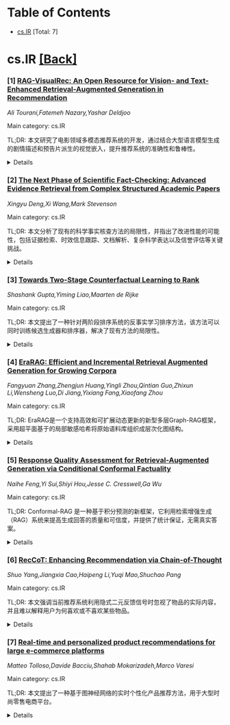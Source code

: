 <div id=toc></div>

# Table of Contents

- [cs.IR](#cs.IR) [Total: 7]


<div id='cs.IR'></div>

# cs.IR [[Back]](#toc)

### [1] [RAG-VisualRec: An Open Resource for Vision- and Text-Enhanced Retrieval-Augmented Generation in Recommendation](https://arxiv.org/abs/2506.20817)
*Ali Tourani,Fatemeh Nazary,Yashar Deldjoo*

Main category: cs.IR

TL;DR: 本文研究了电影领域多模态推荐系统的开发，通过结合大型语言模型生成的剧情描述和预告片派生的视觉嵌入，提升推荐系统的准确性和鲁棒性。


<details>
  <summary>Details</summary>
Motivation: 电影领域的推荐系统常受限于有限的元数据（如标题、种类等），这限制了推荐系统的质量和用户体验。

Method: 文章介绍了结合大型语言模型生成的剧情描述与预告片视觉嵌入统一流水线，支持检索增强生成和协同过滤，并通过数据增强步骤将稀疏元数据转化为更丰富的文本信号。

Result: 实验验证表明，基于CCA的融合策略能显著提升召回率，而大型语言模型驱动的重新排序步骤能显著提升NDCG，尤其在文本数据有限的情况下。

Conclusion: 文章通过公开代码、数据和详细文档，为针对冷启动、新奇重点和特定领域的多模态推荐技术提供了探索フレームワーク，有助于改进现有电影领域推荐系统的性能和用户体验。

Abstract: This paper addresses the challenge of developing multimodal recommender
systems for the movie domain, where limited metadata (e.g., title, genre) often
hinders the generation of robust recommendations. We introduce a resource that
combines LLM-generated plot descriptions with trailer-derived visual embeddings
in a unified pipeline supporting both Retrieval-Augmented Generation (RAG) and
collaborative filtering. Central to our approach is a data augmentation step
that transforms sparse metadata into richer textual signals, alongside fusion
strategies (e.g., PCA, CCA) that integrate visual cues. Experimental
evaluations demonstrate that CCA-based fusion significantly boosts recall
compared to unimodal baselines, while an LLM-driven re-ranking step further
improves NDCG, particularly in scenarios with limited textual data. By
releasing this framework, we invite further exploration of multi-modal
recommendation techniques tailored to cold-start, novelty-focused, and
domain-specific settings. All code, data, and detailed documentation are
publicly available at: https://github.com/RecSys-lab/RAG-VisualRec

</details>


### [2] [The Next Phase of Scientific Fact-Checking: Advanced Evidence Retrieval from Complex Structured Academic Papers](https://arxiv.org/abs/2506.20844)
*Xingyu Deng,Xi Wang,Mark Stevenson*

Main category: cs.IR

TL;DR: 本文分析了现有的科学事实核查方法的局限性，并指出了改进性能的可能性，包括证据检索、时效信息跟踪、文档解析、复杂科学表达以及信誉评估等关键挑战。


<details>
  <summary>Details</summary>
Motivation: 科学事实核查具有复杂性，因为需要适应科学知识的发展、学术文献的结构复杂度和长形式的多模态科学表达。现有的方法主要基于小型数据集，而非完整论文，从而回避了处理完整文档的独特挑战。

Method: 本文通过分析现有科学事实核查系统的局限，识别了证据检索、时效性跟踪、文档解析、复杂表达处理和信誉评估等方面的重要研究挑战。

Result: 初步实验验证了这些挑战，并找到了潜在的解决方案。

Conclusion: 本文旨在通过为实际应用量身定制的专业信息检索系统推进科学事实核查。

Abstract: Scientific fact-checking aims to determine the veracity of scientific claims
by retrieving and analysing evidence from research literature. The problem is
inherently more complex than general fact-checking since it must accommodate
the evolving nature of scientific knowledge, the structural complexity of
academic literature and the challenges posed by long-form, multimodal
scientific expression. However, existing approaches focus on simplified
versions of the problem based on small-scale datasets consisting of abstracts
rather than full papers, thereby avoiding the distinct challenges associated
with processing complete documents. This paper examines the limitations of
current scientific fact-checking systems and reveals the many potential
features and resources that could be exploited to advance their performance. It
identifies key research challenges within evidence retrieval, including (1)
evidence-driven retrieval that addresses semantic limitations and topic
imbalance (2) time-aware evidence retrieval with citation tracking to mitigate
outdated information, (3) structured document parsing to leverage long-range
context, (4) handling complex scientific expressions, including tables,
figures, and domain-specific terminology and (5) assessing the credibility of
scientific literature. Preliminary experiments were conducted to substantiate
these challenges and identify potential solutions. This perspective paper aims
to advance scientific fact-checking with a specialised IR system tailored for
real-world applications.

</details>


### [3] [Towards Two-Stage Counterfactual Learning to Rank](https://arxiv.org/abs/2506.20854)
*Shashank Gupta,Yiming Liao,Maarten de Rijke*

Main category: cs.IR

TL;DR: 本文提出了一种针对两阶段排序系统的反事实学习排序方法，该方法可以同时训练候选生成器和排序器，解决了现有方法的局限性。


<details>
  <summary>Details</summary>
Motivation: 传统的CLTR方法假设单一的排序策略，不适用于大规模文档的实际应用。实际应用中的两阶段排序系统候选集庞大，需要分别训练候选生成器和排序器。

Method: 提出了一个两阶段CLTR估计器，考虑了两个阶段之间的相互作用，并通过离线方式估计两级策略的联合值。此外，还提出了一种新的联合优化方法分别训练候选和排序策略。

Result: 通过在半合成基准数据集上的实验，验证了提议的联合CLTR方法比基线方法更有效率。

Conclusion: 首次提出针对两阶段排序系统的CLTR估计器和学习方法，实验证明该方法在处理大规模文档时效果更佳。

Abstract: Counterfactual learning to rank (CLTR) aims to learn a ranking policy from
user interactions while correcting for the inherent biases in interaction data,
such as position bias. Existing CLTR methods assume a single ranking policy
that selects top-K ranking from the entire document candidate set. In
real-world applications, the candidate document set is on the order of
millions, making a single-stage ranking policy impractical. In order to scale
to millions of documents, real-world ranking systems are designed in a
two-stage fashion, with a candidate generator followed by a ranker. The
existing CLTR method for a two-stage offline ranking system only considers the
top-1 ranking set-up and only focuses on training the candidate generator, with
the ranker fixed. A CLTR method for training both the ranker and candidate
generator jointly is missing from the existing literature. In this paper, we
propose a two-stage CLTR estimator that considers the interaction between the
two stages and estimates the joint value of the two policies offline. In
addition, we propose a novel joint optimization method to train the candidate
and ranker policies, respectively. To the best of our knowledge, we are the
first to propose a CLTR estimator and learning method for two-stage ranking.
Experimental results on a semi-synthetic benchmark demonstrate the
effectiveness of the proposed joint CLTR method over baselines.

</details>


### [4] [EraRAG: Efficient and Incremental Retrieval Augmented Generation for Growing Corpora](https://arxiv.org/abs/2506.20963)
*Fangyuan Zhang,Zhengjun Huang,Yingli Zhou,Qintian Guo,Zhixun Li,Wensheng Luo,Di Jiang,Yixiang Fang,Xiaofang Zhou*

Main category: cs.IR

TL;DR: EraRAG是一个支持高效和可扩展动态更新的新型多层Graph-RAG框架，采用超平面基于的局部敏感哈希将原始语料库组织成层次化图结构。


<details>
  <summary>Details</summary>
Motivation: 由于现有的图检索增强生成方法假设的静态语料库需要在新文档到达时进行全面图重构，这限制了它们在动态环境中的可扩展性。

Method: EraRAG利用基于超平面的局部敏感哈希将原始语料库分区并组织成层次化图结构，允许高效和局部的插入新数据而不破坏现有拓扑结构。

Result: 在大型基准测试上，EraRAG相比于现有的Graph-RAG系统，更新时间和token消耗降低了高达一个数量级，并提供更优的准确性能。

Conclusion: EraRAG为必须操作在持续增长语料库上的RAG系统提供了一条可行的道路，兼顾了检索效率和适应性。代码和数据可以在 https://github.com/EverM0re/EraRAG-Official 获取。

Abstract: Graph-based Retrieval-Augmented Generation (Graph-RAG) enhances large
language models (LLMs) by structuring retrieval over an external corpus.
However, existing approaches typically assume a static corpus, requiring
expensive full-graph reconstruction whenever new documents arrive, limiting
their scalability in dynamic, evolving environments. To address these
limitations, we introduce EraRAG, a novel multi-layered Graph-RAG framework
that supports efficient and scalable dynamic updates. Our method leverages
hyperplane-based Locality-Sensitive Hashing (LSH) to partition and organize the
original corpus into hierarchical graph structures, enabling efficient and
localized insertions of new data without disrupting the existing topology. The
design eliminates the need for retraining or costly recomputation while
preserving high retrieval accuracy and low latency. Experiments on large-scale
benchmarks demonstrate that EraRag achieves up to an order of magnitude
reduction in update time and token consumption compared to existing Graph-RAG
systems, while providing superior accuracy performance. This work offers a
practical path forward for RAG systems that must operate over continually
growing corpora, bridging the gap between retrieval efficiency and
adaptability. Our code and data are available at
https://github.com/EverM0re/EraRAG-Official.

</details>


### [5] [Response Quality Assessment for Retrieval-Augmented Generation via Conditional Conformal Factuality](https://arxiv.org/abs/2506.20978)
*Naihe Feng,Yi Sui,Shiyi Hou,Jesse C. Cresswell,Ga Wu*

Main category: cs.IR

TL;DR: Conformal-RAG 是一种基于积分预测的新框架，它利用检索增强生成（RAG）系统来提高生成回答的质量和可信度，并提供了统计保证，无需真实答案。


<details>
  <summary>Details</summary>
Motivation: 现有研究在检索增强生成（RAG）上主要关注整体问答的准确性，而忽略了生成回答中子声明（sub-claims）的质量。此外，尝试提高RAG可信度的方法，如自动评估指标，缺乏概率保证或需要真实答案。文章旨在解决这个问题。

Method: Conformal-RAG 利用积分预测（CP）和RAG机制内部信息来提供回答质量的统计保证。它确保跨越多个子领域的组条件覆盖率，而不需要人工标记积分集。

Result: 与现有的RAG自动评估方法相比，Conformal-RAG为细化子声明的质量提供了统计保证，确保回答可靠性而无需真实答案。实验还表明，通过利用RAG系统中的信息，Conformal-RAG与直接将CP应用于LLM相比，保留了高达60%的高质量子声明，同时保持了相同的可靠性保证。

Conclusion: Conformal-RAG框架在提升问答系统中生成回答的质量和可信度方面展示出优越性能，并且不依赖于真实答案，有潜力适用于复杂的RAG应用场景。

Abstract: Existing research on Retrieval-Augmented Generation (RAG) primarily focuses
on improving overall question-answering accuracy, often overlooking the quality
of sub-claims within generated responses. Recent methods that attempt to
improve RAG trustworthiness, such as through auto-evaluation metrics, lack
probabilistic guarantees or require ground truth answers. To address these
limitations, we propose Conformal-RAG, a novel framework inspired by recent
applications of conformal prediction (CP) on large language models (LLMs).
Conformal-RAG leverages CP and internal information from the RAG mechanism to
offer statistical guarantees on response quality. It ensures group-conditional
coverage spanning multiple sub-domains without requiring manual labelling of
conformal sets, making it suitable for complex RAG applications. Compared to
existing RAG auto-evaluation methods, Conformal-RAG offers statistical
guarantees on the quality of refined sub-claims, ensuring response reliability
without the need for ground truth answers. Additionally, our experiments
demonstrate that by leveraging information from the RAG system, Conformal-RAG
retains up to 60\% more high-quality sub-claims from the response compared to
direct applications of CP to LLMs, while maintaining the same reliability
guarantee.

</details>


### [6] [RecCoT: Enhancing Recommendation via Chain-of-Thought](https://arxiv.org/abs/2506.21032)
*Shuo Yang,Jiangxia Cao,Haipeng Li,Yuqi Mao,Shuchao Pang*

Main category: cs.IR

TL;DR: 本文强调当前推荐系统利用隐式二元反馈信号时忽视了物品的实际内容，并且难以解释用户为何喜欢或不喜欢某些物品。


<details>
  <summary>Details</summary>
Motivation: 为了解决现有推荐系统和内容理解的问题，提出结合显式反馈信号如评论来提高推荐的精准性和提供可解释性。

Method: 文章指出需要利用评论内容进行语义分析以增强推荐模型，并试图通过预测评论的评分来提升推荐系统的性能。

Result: 文章提出了展望，希望推荐系统能够更好地理解用户喜好背后的理由，并使推荐系统不仅高效还能提供可理解的解释。

Conclusion: 推荐系统应结合隐式和显式反馈，并通过评论内容增强语义理解，以期实现更准确的推荐和更佳的用户体验。

Abstract: In real-world applications, users always interact with items in multiple
aspects, such as through implicit binary feedback (e.g., clicks, dislikes, long
views) and explicit feedback (e.g., comments, reviews). Modern recommendation
systems (RecSys) learn user-item collaborative signals from these implicit
feedback signals as a large-scale binary data-streaming, subsequently
recommending other highly similar items based on users' personalized historical
interactions. However, from this collaborative-connection perspective, the
RecSys does not focus on the actual content of the items themselves but instead
prioritizes higher-probability signals of behavioral co-occurrence among items.
Consequently, under this binary learning paradigm, the RecSys struggles to
understand why a user likes or dislikes certain items. To alleviate it, some
works attempt to utilize the content-based reviews to capture the semantic
knowledge to enhance recommender models. However, most of these methods focus
on predicting the ratings of reviews, but do not provide a human-understandable
explanation.

</details>


### [7] [Real-time and personalized product recommendations for large e-commerce platforms](https://arxiv.org/abs/2506.21368)
*Matteo Tolloso,Davide Bacciu,Shahab Mokarizadeh,Marco Varesi*

Main category: cs.IR

TL;DR: 本文提出了一种基于图神经网络的实时个性化产品推荐方法，用于大型时尚零售电商平台。


<details>
  <summary>Details</summary>
Motivation: 电商平台的用户希望通过快速且个性化的推荐找到心仪的商品，而现有的推荐系统难以平衡响应速度与推荐准确性。

Method: 使用图神经网络以及节俭的学习方法来构建推荐模型，以实现既快速响应又个性化推荐的目标。

Result: 在大型电商平台的实际数据集上，该方法能高效预测用户的购买序列，并处理多交互场景，证明了其在实际应用中的有效性。

Conclusion: 通过大量实验验证，该方法在满足实时性和个性化需求的同时，能有效提升用户满意度，对于时尚零售类电商具有积极的应用价值。

Abstract: We present a methodology to provide real-time and personalized product
recommendations for large e-commerce platforms, specifically focusing on
fashion retail. Our approach aims to achieve accurate and scalable
recommendations with minimal response times, ensuring user satisfaction,
leveraging Graph Neural Networks and parsimonious learning methodologies.
Extensive experimentation with datasets from one of the largest e-commerce
platforms demonstrates the effectiveness of our approach in forecasting
purchase sequences and handling multi-interaction scenarios, achieving
efficient personalized recommendations under real-world constraints.

</details>
